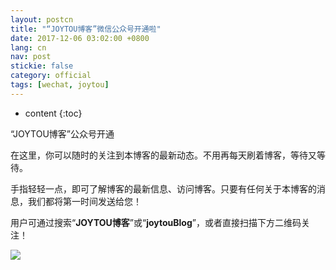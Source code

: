 ```yaml
---
layout: postcn
title: "“JOYTOU博客”微信公众号开通啦"
date: 2017-12-06 03:02:00 +0800
lang: cn
nav: post
stickie: false
category: official
tags: [wechat, joytou]
---
```


* content
{:toc}

“JOYTOU博客”公众号开通
<!-- more -->

<p>在这里，你可以随时的关注到本博客的最新动态。不用再每天刷着博客，等待又等待。</p>
<p>手指轻轻一点，即可了解博客的最新信息、访问博客。只要有任何关于本博客的消息，我们都将第一时间发送给您！</p>
<p>用户可通过搜索“<b>JOYTOU博客</b>”或“<b>joytouBlog</b>”，或者直接扫描下方二维码关注！</p>
<img src="{{ '/assets/qrcode_for_gh_fdcd74bd5633_1280.jpg' | prepend: site.baseurl }}" class="img-responsive"/>
